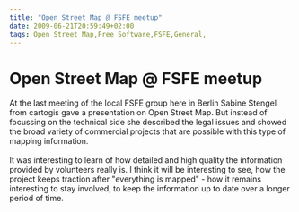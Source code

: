 ```yaml
---
title: "Open Street Map @ FSFE meetup"
date: 2009-06-21T20:59:49+02:00
tags: Open Street Map,Free Software,FSFE,General,
---
```


# Open Street Map @ FSFE meetup


At the last meeting of the local FSFE group here in Berlin Sabine Stengel from cartogis gave a presentation on Open 
Street Map. But instead of focussing on the technical side she described the legal issues and showed the broad variety 
of commercial projects that are possible with this type of mapping information.<br><br>It was interesting to learn of 
how detailed and high quality the information provided by volunteers really is. I think it will be interesting to see, 
how the project keeps traction after "everything is mapped" - how it remains interesting to stay involved, to keep the 
information up to date over a longer period of time.
